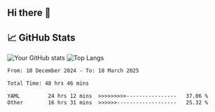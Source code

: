 ## Hi there 👋

## 📈 GitHub Stats
![Your GitHub stats](https://github-readme-stats.vercel.app/api?username=pcanham&show_icons=true&theme=radical)
![Top Langs](https://github-readme-stats.vercel.app/api/top-langs/?username=pcanham&theme=radical)


<!-- TECHNOLOGIES:START -->
<!-- TECHNOLOGIES:END -->

<!--START_SECTION:waka-->

```txt
From: 10 December 2024 - To: 18 March 2025

Total Time: 48 hrs 46 mins

YAML         24 hrs 12 mins  >>>>>>>>>----------------   37.06 %
Other        16 hrs 31 mins  >>>>>>-------------------   25.32 %
```

<!--END_SECTION:waka-->

